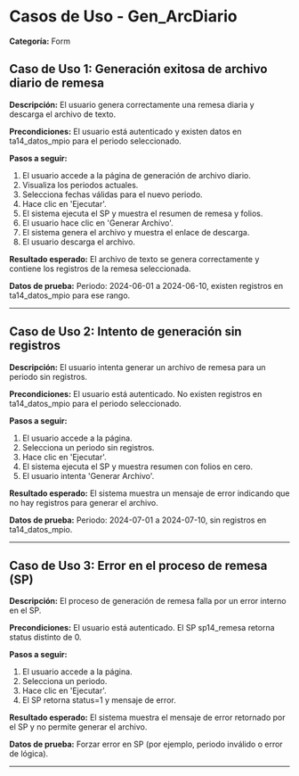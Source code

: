 # Casos de Uso - Gen_ArcDiario

**Categoría:** Form

## Caso de Uso 1: Generación exitosa de archivo diario de remesa

**Descripción:** El usuario genera correctamente una remesa diaria y descarga el archivo de texto.

**Precondiciones:**
El usuario está autenticado y existen datos en ta14_datos_mpio para el periodo seleccionado.

**Pasos a seguir:**
1. El usuario accede a la página de generación de archivo diario.
2. Visualiza los periodos actuales.
3. Selecciona fechas válidas para el nuevo periodo.
4. Hace clic en 'Ejecutar'.
5. El sistema ejecuta el SP y muestra el resumen de remesa y folios.
6. El usuario hace clic en 'Generar Archivo'.
7. El sistema genera el archivo y muestra el enlace de descarga.
8. El usuario descarga el archivo.

**Resultado esperado:**
El archivo de texto se genera correctamente y contiene los registros de la remesa seleccionada.

**Datos de prueba:**
Periodo: 2024-06-01 a 2024-06-10, existen registros en ta14_datos_mpio para ese rango.

---

## Caso de Uso 2: Intento de generación sin registros

**Descripción:** El usuario intenta generar un archivo de remesa para un periodo sin registros.

**Precondiciones:**
El usuario está autenticado. No existen registros en ta14_datos_mpio para el periodo seleccionado.

**Pasos a seguir:**
1. El usuario accede a la página.
2. Selecciona un periodo sin registros.
3. Hace clic en 'Ejecutar'.
4. El sistema ejecuta el SP y muestra resumen con folios en cero.
5. El usuario intenta 'Generar Archivo'.

**Resultado esperado:**
El sistema muestra un mensaje de error indicando que no hay registros para generar el archivo.

**Datos de prueba:**
Periodo: 2024-07-01 a 2024-07-10, sin registros en ta14_datos_mpio.

---

## Caso de Uso 3: Error en el proceso de remesa (SP)

**Descripción:** El proceso de generación de remesa falla por un error interno en el SP.

**Precondiciones:**
El usuario está autenticado. El SP sp14_remesa retorna status distinto de 0.

**Pasos a seguir:**
1. El usuario accede a la página.
2. Selecciona un periodo.
3. Hace clic en 'Ejecutar'.
4. El SP retorna status=1 y mensaje de error.

**Resultado esperado:**
El sistema muestra el mensaje de error retornado por el SP y no permite generar el archivo.

**Datos de prueba:**
Forzar error en SP (por ejemplo, periodo inválido o error de lógica).

---

